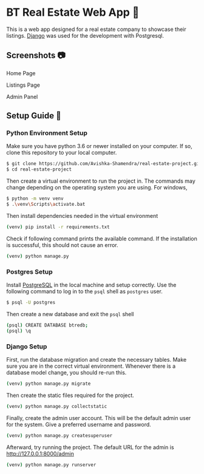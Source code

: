 # BT Real Estate Web App :house_with_garden:

This is a web app designed for a real estate company to showcase their listings. [Django](https://www.djangoproject.com/) was used for the development with Postgresql.

## Screenshots :camera:

Home Page

Listings Page

Admin Panel

## Setup Guide :raised_hands:

### Python Environment Setup 

Make sure you have python 3.6 or newer installed on your computer. If so, clone this repository to your local computer.

```bash
$ git clone https://github.com/Avishka-Shamendra/real-estate-project.git
$ cd real-estate-project
```

Then create a virtual environment to run the project in. The commands may change depending on the operating system you are using. For windows,

```bash
$ python -m venv venv
$ .\venv\Scripts\activate.bat
```

Then install dependencies needed in the virtual environment

```bash
(venv) pip install -r requirements.txt 
```

Check if following command prints the available command. If the installation is successful, this should not cause an error.

```bash
(venv) python manage.py
```

### Postgres Setup

Install [PostgreSQL](https://www.postgresql.org/) in the local machine and setup correctly. Use the following command to log in to the `psql` shell as `postgres` user.

```bash
$ psql -U postgres
```
Then create a new database and exit the `psql` shell

```bash
(psql) CREATE DATABASE btredb;
(psql) \q
```
### Django Setup

First, run the database migration and create the necessary tables. Make sure you are in the correct virtual environment. Whenever there is a database model change, you should re-run this.

```bash
(venv) python manage.py migrate
```
Then create the static files required for the project.

```bash
(venv) python manage.py collectstatic
```

Finally, create the admin user account. This will be the default admin user for the system. Give a preferred username and password.

```bash
(venv) python manage.py createsuperuser
```
Afterward, try running the project. The default URL for the admin is <http://127.0.0.1:8000/admin>

```bash
(venv) python manage.py runserver
```
